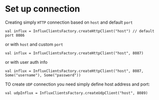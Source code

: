 # Set up connection
Creating simply `HTTP` connection based on `host` and default `port`
```
val influx = InfluxClientsFactory.createHttpClient("host") // default port 8086
```
or with `host` and custom `port`
```
val influx = InfluxClientsFactory.createHttpClient("host", 8087)
```
or with user auth info
```
val influx = InfluxClientsFactory.createHttpClient("host", 8087, Some("username"), Some("password"))
```
TO create `UDP` connection you need simply define host address and port:
```
val udpInflux = InfluxClientsFactory.createUdpClient("host", 8089)
```